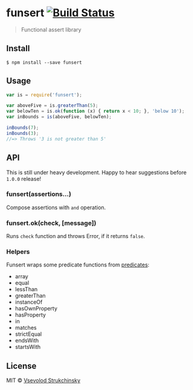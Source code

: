 # funsert [![Build Status](https://travis-ci.org/floatdrop/funsert.svg?branch=master)](https://travis-ci.org/floatdrop/funsert)

> Functional assert library

## Install

```
$ npm install --save funsert
```


## Usage

```js
var is = require('funsert');

var aboveFive = is.greaterThan(5);
var belowTen = is.ok(function (x) { return x < 10; }, 'below 10');
var inBounds = is(aboveFive, belowTen);

inBounds(7);
inBounds(3);
//=> Throws '3 is not greater than 5'
```


## API

This is still under heavy development. Happy to hear suggestions before `1.0.0` release!

### funsert(assertions...)

Compose assertions with `and` operation.

### funsert.ok(check, [message])

Runs `check` function and throws Error, if it returns `false`.

### Helpers

Funsert wraps some predicate functions from [predicates](https://github.com/wookieb/predicates):

- array
- equal
- lessThan
- greaterThan
- instanceOf
- hasOwnProperty
- hasProperty
- in
- matches
- strictEqual
- endsWith
- startsWith

## License

MIT © [Vsevolod Strukchinsky](http://github.com/floatdrop)
